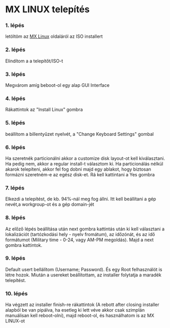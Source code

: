 # MX LINUX telepítés


### 1. lépés
letöltöm az [MX Linux](https://mxlinux.org/download-links/) oldaláról az ISO installert

### 2. lépés
  Elindítom a a telepítőt/ISO-t

### 3. lépés
  Megvárom amíg beboot-ol egy alap GUI Interface

### 4. lépés
  Rákattintok az "Install Linux" gombra

### 5. lépés
  beállítom a billentyűzet nyelvét, a "Change Keyboard Settings" gombal

### 6. lépés
  Ha szeretnék particionálni akkor a customize disk layout-ot kell kiválasztani. Ha pedig nem, akkor a regular install-t választom ki.
  Ha particionálás nélkül akarok telepíteni, akkor fel fog dobni majd egy ablakot, hogy biztosan formázni szeretném-e az egész disk-et. Rá kell kattintani a Yes gombra

### 7. lépés
  Elkezdi a telepítést, de kb. 94%-nál meg fog állni. Itt kell  beállítani a gép nevét,a workgroup-ot és a gép domain-jét

### 8. lépés
  Az előző lépés beállítása után next gombra kattintás után ki kell választani a lokalizációt (tartózkodási hely - nyelv fromátum), az időzónát, és az idő formátumot (Military time - 0-24, vagy AM-PM megoldás). Majd a next gombra kattintok.

### 9. lépés
  Default usert bellálítom (Username; Password). És egy Root felhasználót is létre hozok. Miután a usereket beállítottam, az installer folytatja a maradék telepítést.

### 10. lépés
  Ha végzett az installer finish-re rákattintok (A rebott after closing installer alapból be van pipálva, ha esetleg ki lett véve akkor csak szimplán manuálisan kell reboot-olni), majd reboot-ol, és használhatom is az MX LINUX-ot 